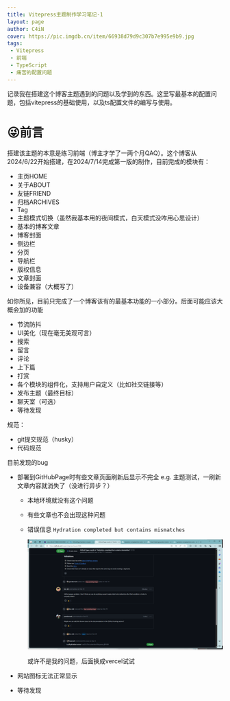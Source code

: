 ```yaml
---
title: Vitepress主题制作学习笔记-1
layout: page
author: C4iN
cover: https://pic.imgdb.cn/item/66938d79d9c307b7e995e9b9.jpg
tags:
 - Vitepress
 - 前端
 - TypeScript
 - 痛苦的配置问题
---
```




记录我在搭建这个博客主题遇到的问题以及学到的东西。这里写最基本的配置问题，包括vitepress的基础使用，以及ts配置文件的编写与使用。

<!--more-->

# 😜前言

搭建该主题的本意是练习前端（博主才学了一两个月QAQ）。这个博客从2024/6/22开始搭建，在2024/7/14完成第一版的制作，目前完成的模块有：

- 主页HOME
- 关于ABOUT
- 友链FRIEND
- 归档ARCHIVES
- Tag
- 主题模式切换（虽然我基本用的夜间模式，白天模式没咋用心思设计）
- 基本的博客文章
- 博客封面
- 侧边栏
- 分页
- 导航栏
- 版权信息
- 文章封面
- 设备兼容（大概写了）

如你所见，目前只完成了一个博客该有的最基本功能的一小部分。后面可能应该大概会加的功能

- 节流防抖
- UI美化（现在毫无美观可言）
- 搜索
- 留言
- 评论
- 上下篇
- 打赏
- 各个模块的组件化，支持用户自定义（比如社交链接等）
- 发布主题（最终目标）
- 聊天室（可选）
- 等待发现

规范：

- git提交规范（husky）
- 代码规范

目前发现的bug

- 部署到GitHubPage时有些文章页面刷新后显示不完全 e.g. 主题测试，一刷新文章内容就消失了（没进行异步？）
  - 本地环境就没有这个问题
  
  - 有些文章也不会出现这种问题
  
  - 错误信息 `Hydration completed but contains mismatches`
  
    ![image-20240714190448509](Vitepress主题制作学习笔记-1.assets/image-20240714190448509.png)
  
    或许不是我的问题，后面换成vercel试试
  
- 网站图标无法正常显示

- 等待发现